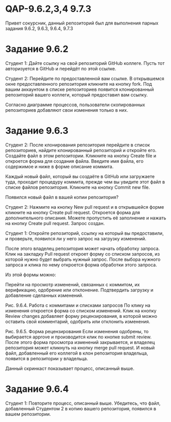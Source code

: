 # QAP-9.6.2,3,4 9.7.3

Привет сокурсник, данный репозиторий был для выполнения парных задания 9.6.2, 9.6.3, 9.6.4, 9.7.3

# Задание 9.6.2
Студент 1: Дайте ссылку на свой репозиторий GitHub коллеге. Пусть тот авторизуется в GitHub и перейдёт по этой ссылке.

Студент 2: Перейдите по предоставленной вам ссылке. В открывшемся окне предоставленного репозитория кликните на кнопку fork. Под вашим аккаунтом в списке репозиториев появится клонированный репозиторий вашего коллеги, который предоставил вам ссылку.

Согласно диаграмме процессов, пользователи скопированных репозиториев добавляют свои изменения только в них.

# Задание 9.6.3
Студент 2: После клонирования репозитория перейдите в список репозиториев, найдите клонированный репозиторий и откройте его. Создайте файл в этом репозитории. Кликните на кнопку Create file и откроется форма для создания файла. Введите имя файла, его содержимое и ниже в форме описание коммита.

Каждый новый файл, который вы создаёте в GitHub или загружаете туда, проходит процедуру коммита, прежде чем вы увидите этот файл в списке файлов репозитория. Кликните на кнопку Commit new file.

Появился новый файл в вашей копии репозитория?

Студент 2: Нажмите на кнопку New pull request и в открывшейся форме кликните на кнопку Create pull request. Откроется форма для дополнительного описания. Можете пропустить её заполнение и нажать на кнопку Create pull request. Запрос создан.

Студент 1: Откройте репозиторий, ссылку на который вы предоставили, и проверьте, появился ли у него запрос на загрузку изменений.

После этого владелец репозитория может начать обработку запроса. Клик на закладку Pull request откроет форму со списком запросов, из которой нужно будет выбрать нужный запрос. После выбора нужного запроса и клика по нему откроется форма обработки этого запроса.

Из этой формы можно:

Перейти на просмотр изменений, связанных с коммитом, их верификацию, одобрение или отклонение.
Подтвердить загрузку и добавление сделанных изменений.

Рис. 9.6.4. Работа с коммитами и списками запросов
По клику на изменения откроется форма со списком изменений. Клик на кнопку Review changes добавляет форму рецензирования, в которой можно оставить свой комментарий, одобрить или отклонить изменения.


Рис. 9.6.5. Форма рецензирования
Если изменения одобрены, то выбирается approve и производится клик по кнопке submit review. После этого форма просмотра изменений закрывается, и владелец репозитория может кликнуть на кнопку merge pull request. И новый файл, добавленный его коллегой в клон репозитория владельца, появится в репозитории у владельца.

Данный скринкаст показывает процесс, описанный выше.


# Задание 9.6.4
Студент 1: Повторите процесс, описанный выше. Убедитесь, что файл, добавленный Студентом 2 в копию вашего репозитория, появился в вашем репозитории.

